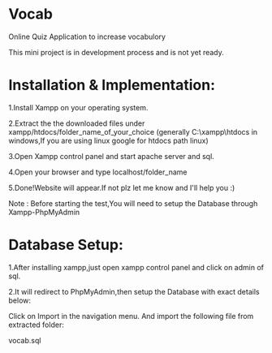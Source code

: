 # Vocab
Online Quiz Application to increase vocabulory

This mini project is in development process and is not yet ready.

# Installation & Implementation:

1.Install Xampp on your operating system.

2.Extract the the downloaded files under xampp/htdocs/folder_name_of_your_choice (generally C:\xampp\htdocs in windows,If you are using linux google for htdocs path linux)

3.Open Xampp control panel and start apache server and sql.

4.Open your browser and type localhost/folder_name

5.Done!Website will appear.If not plz let me know and I'll help you :)


Note : Before starting the test,You will need to setup the Database through Xampp-PhpMyAdmin


# Database Setup:

1.After installing xampp,just open xampp control panel and click on admin of sql.

2.It will redirect to PhpMyAdmin,then setup the Database with exact details below:

Click on Import in the navigation menu.
And import the following file from extracted folder:

vocab.sql
